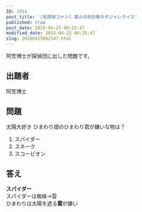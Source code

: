 ```yaml
---
ID: 1954
post_title: '[名探偵コナン] 業火の向日葵のダジャレクイズ'
published: true
post_date: 2015-04-25 00:25:47
modified_date: 2015-04-25 00:25:47
slug: 20150425002547.html
---
```

<p>阿笠博士が探偵団に出した問題です。<br />
<!--more--></p>
<h2>出題者</h2>
<p>阿笠博士</p>
<h2>問題</h2>
<p>太陽大好き ひまわり畑のひまわり君が嫌いな物は？</p>
<ol>
<li>スパイダー</li>
<li>スネーク</li>
<li>スコーピオン</li>
</ol>
<h2>答え</h2>
<p><strong>スパイダー</strong><br />
スパイダーは蜘蛛→雲<br />
ひまわりは太陽を遮る<b>雲</b>が嫌い</p>